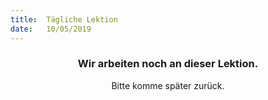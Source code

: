 ```yaml
---
title:  Tägliche Lektion
date:   10/05/2019
---
```


### <center>Wir arbeiten noch an dieser Lektion.</center>
<center>Bitte komme später zurück.</center>